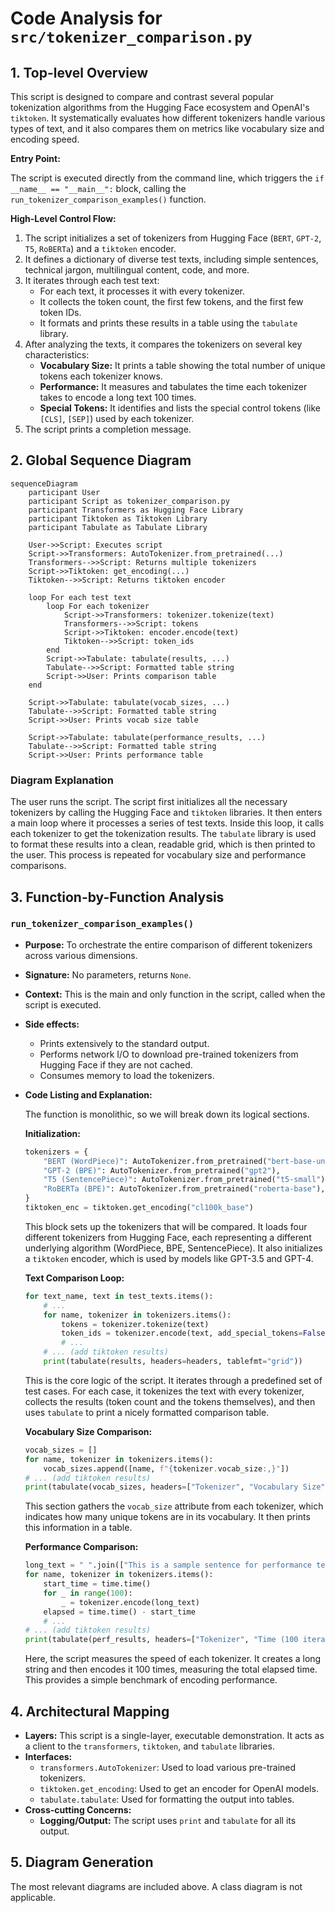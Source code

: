 # Code Analysis for `src/tokenizer_comparison.py`

## 1. Top-level Overview

This script is designed to compare and contrast several popular tokenization algorithms from the Hugging Face ecosystem and OpenAI's `tiktoken`. It systematically evaluates how different tokenizers handle various types of text, and it also compares them on metrics like vocabulary size and encoding speed.

**Entry Point:**

The script is executed directly from the command line, which triggers the `if __name__ == "__main__":` block, calling the `run_tokenizer_comparison_examples()` function.

**High-Level Control Flow:**

1.  The script initializes a set of tokenizers from Hugging Face (`BERT`, `GPT-2`, `T5`, `RoBERTa`) and a `tiktoken` encoder.
2.  It defines a dictionary of diverse test texts, including simple sentences, technical jargon, multilingual content, code, and more.
3.  It iterates through each test text:
    -   For each text, it processes it with every tokenizer.
    -   It collects the token count, the first few tokens, and the first few token IDs.
    -   It formats and prints these results in a table using the `tabulate` library.
4.  After analyzing the texts, it compares the tokenizers on several key characteristics:
    -   **Vocabulary Size:** It prints a table showing the total number of unique tokens each tokenizer knows.
    -   **Performance:** It measures and tabulates the time each tokenizer takes to encode a long text 100 times.
    -   **Special Tokens:** It identifies and lists the special control tokens (like `[CLS]`, `[SEP]`) used by each tokenizer.
5.  The script prints a completion message.

## 2. Global Sequence Diagram

```mermaid
sequenceDiagram
    participant User
    participant Script as tokenizer_comparison.py
    participant Transformers as Hugging Face Library
    participant Tiktoken as Tiktoken Library
    participant Tabulate as Tabulate Library

    User->>Script: Executes script
    Script->>Transformers: AutoTokenizer.from_pretrained(...)
    Transformers-->>Script: Returns multiple tokenizers
    Script->>Tiktoken: get_encoding(...)
    Tiktoken-->>Script: Returns tiktoken encoder

    loop For each test text
        loop For each tokenizer
            Script->>Transformers: tokenizer.tokenize(text)
            Transformers-->>Script: tokens
            Script->>Tiktoken: encoder.encode(text)
            Tiktoken-->>Script: token_ids
        end
        Script->>Tabulate: tabulate(results, ...)
        Tabulate-->>Script: Formatted table string
        Script->>User: Prints comparison table
    end

    Script->>Tabulate: tabulate(vocab_sizes, ...)
    Tabulate-->>Script: Formatted table string
    Script->>User: Prints vocab size table

    Script->>Tabulate: tabulate(performance_results, ...)
    Tabulate-->>Script: Formatted table string
    Script->>User: Prints performance table
```

### Diagram Explanation

The user runs the script. The script first initializes all the necessary tokenizers by calling the Hugging Face and `tiktoken` libraries. It then enters a main loop where it processes a series of test texts. Inside this loop, it calls each tokenizer to get the tokenization results. The `tabulate` library is used to format these results into a clean, readable grid, which is then printed to the user. This process is repeated for vocabulary size and performance comparisons.

## 3. Function-by-Function Analysis

### `run_tokenizer_comparison_examples()`

-   **Purpose:** To orchestrate the entire comparison of different tokenizers across various dimensions.
-   **Signature:** No parameters, returns `None`.
-   **Context:** This is the main and only function in the script, called when the script is executed.
-   **Side effects:**
    -   Prints extensively to the standard output.
    -   Performs network I/O to download pre-trained tokenizers from Hugging Face if they are not cached.
    -   Consumes memory to load the tokenizers.

-   **Code Listing and Explanation:**

    The function is monolithic, so we will break down its logical sections.

    **Initialization:**
    ```python
    tokenizers = {
        "BERT (WordPiece)": AutoTokenizer.from_pretrained("bert-base-uncased"),
        "GPT-2 (BPE)": AutoTokenizer.from_pretrained("gpt2"),
        "T5 (SentencePiece)": AutoTokenizer.from_pretrained("t5-small"),
        "RoBERTa (BPE)": AutoTokenizer.from_pretrained("roberta-base"),
    }
    tiktoken_enc = tiktoken.get_encoding("cl100k_base")
    ```
    This block sets up the tokenizers that will be compared. It loads four different tokenizers from Hugging Face, each representing a different underlying algorithm (WordPiece, BPE, SentencePiece). It also initializes a `tiktoken` encoder, which is used by models like GPT-3.5 and GPT-4.

    **Text Comparison Loop:**
    ```python
    for text_name, text in test_texts.items():
        # ...
        for name, tokenizer in tokenizers.items():
            tokens = tokenizer.tokenize(text)
            token_ids = tokenizer.encode(text, add_special_tokens=False)
            # ...
        # ... (add tiktoken results)
        print(tabulate(results, headers=headers, tablefmt="grid"))
    ```
    This is the core logic of the script. It iterates through a predefined set of test cases. For each case, it tokenizes the text with every tokenizer, collects the results (token count and the tokens themselves), and then uses `tabulate` to print a nicely formatted comparison table.

    **Vocabulary Size Comparison:**
    ```python
    vocab_sizes = []
    for name, tokenizer in tokenizers.items():
        vocab_sizes.append([name, f"{tokenizer.vocab_size:,}"])
    # ... (add tiktoken results)
    print(tabulate(vocab_sizes, headers=["Tokenizer", "Vocabulary Size"], tablefmt="grid"))
    ```
    This section gathers the `vocab_size` attribute from each tokenizer, which indicates how many unique tokens are in its vocabulary. It then prints this information in a table.

    **Performance Comparison:**
    ```python
    long_text = " ".join(["This is a sample sentence for performance testing."] * 100)
    for name, tokenizer in tokenizers.items():
        start_time = time.time()
        for _ in range(100):
            _ = tokenizer.encode(long_text)
        elapsed = time.time() - start_time
        # ...
    # ... (add tiktoken results)
    print(tabulate(perf_results, headers=["Tokenizer", "Time (100 iterations)"], tablefmt="grid"))
    ```
    Here, the script measures the speed of each tokenizer. It creates a long string and then encodes it 100 times, measuring the total elapsed time. This provides a simple benchmark of encoding performance.

## 4. Architectural Mapping

-   **Layers:** This script is a single-layer, executable demonstration. It acts as a client to the `transformers`, `tiktoken`, and `tabulate` libraries.
-   **Interfaces:**
    -   `transformers.AutoTokenizer`: Used to load various pre-trained tokenizers.
    -   `tiktoken.get_encoding`: Used to get an encoder for OpenAI models.
    -   `tabulate.tabulate`: Used for formatting the output into tables.
-   **Cross-cutting Concerns:**
    -   **Logging/Output:** The script uses `print` and `tabulate` for all its output.

## 5. Diagram Generation

The most relevant diagrams are included above. A class diagram is not applicable.
